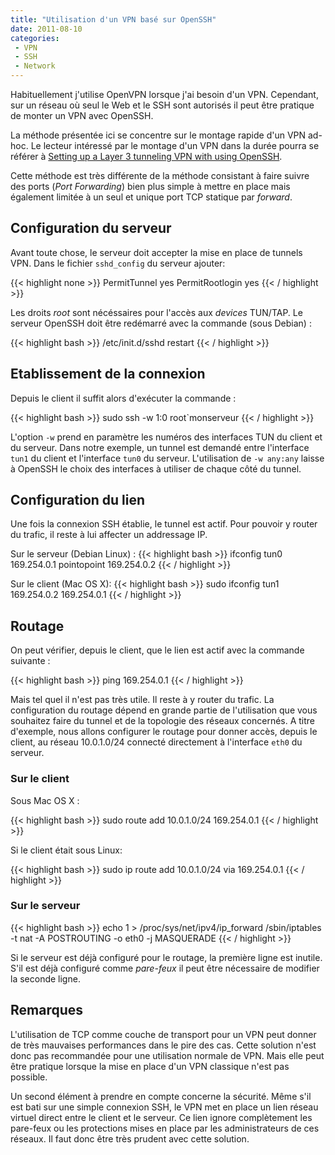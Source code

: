 ```yaml
---
title: "Utilisation d'un VPN basé sur OpenSSH"
date: 2011-08-10
categories:
 - VPN
 - SSH
 - Network
---
```

Habituellement j'utilise OpenVPN lorsque j'ai besoin d'un VPN. Cependant, sur un réseau où seul le Web et le SSH sont autorisés il peut être pratique de monter un VPN avec OpenSSH.

La méthode présentée ici se concentre sur le montage rapide d'un VPN ad-hoc. Le lecteur intéressé par le montage d'un VPN dans la durée pourra se référer à [Setting up a Layer 3 tunneling VPN with using OpenSSH](http://www.debian-administration.org/articles/539).

Cette méthode est très différente de la méthode consistant à faire suivre des ports (_Port Forwarding_) bien plus simple à mettre en place mais également limitée à un seul et unique port TCP statique par _forward_.

Configuration du serveur
------------------------

Avant toute chose, le serveur doit accepter la mise en place de tunnels VPN. Dans le fichier `sshd_config` du serveur ajouter:

{{< highlight none >}}
PermitTunnel yes
PermitRootlogin yes 
{{< / highlight >}}

Les droits _root_ sont nécéssaires pour l'accès aux _devices_ TUN/TAP. Le serveur OpenSSH doit être redémarré avec la commande (sous Debian) :

{{< highlight bash >}}
/etc/init.d/sshd restart
{{< / highlight >}}

Etablissement de la connexion
-----------------------------

Depuis le client il suffit alors d'exécuter la commande :

{{< highlight bash >}}
sudo ssh -w 1:0 root`monserveur
{{< / highlight >}}

L'option `-w` prend en paramètre les numéros des interfaces TUN du client et du serveur. Dans notre exemple, un tunnel est demandé entre l'interface `tun1` du client et l'interface `tun0` du serveur. L'utilisation de `-w any:any` laisse à OpenSSH le choix des interfaces à utiliser de chaque côté du tunnel.

Configuration du lien
---------------------

Une fois la connexion SSH établie, le tunnel est actif. Pour pouvoir y router du trafic, il reste à lui affecter un addressage IP. 

Sur le serveur (Debian Linux) :
{{< highlight bash >}}
ifconfig tun0 169.254.0.1 pointopoint 169.254.0.2
{{< / highlight >}}

Sur le client (Mac OS X):
{{< highlight bash >}}
sudo ifconfig tun1 169.254.0.2 169.254.0.1
{{< / highlight >}}

Routage
-------

On peut vérifier, depuis le client, que le lien est actif avec la commande suivante :

{{< highlight bash >}}
ping 169.254.0.1
{{< / highlight >}}

Mais tel quel il n'est pas très utile. Il reste à y router du trafic. La configuration du routage dépend en grande partie de l'utilisation que vous souhaitez faire du tunnel et de la topologie des réseaux concernés. A titre d'exemple, nous allons configurer le routage pour donner accès, depuis le client, au réseau 10.0.1.0/24 connecté directement à l'interface `eth0` du serveur.

### Sur le client

Sous Mac OS X :

{{< highlight bash >}}
sudo route add 10.0.1.0/24 169.254.0.1
{{< / highlight >}}

Si le client était sous Linux:

{{< highlight bash >}}
sudo ip route add 10.0.1.0/24 via 169.254.0.1 
{{< / highlight >}}

### Sur le serveur

{{< highlight bash >}}
echo 1 > /proc/sys/net/ipv4/ip_forward 
/sbin/iptables -t nat -A POSTROUTING -o eth0 -j MASQUERADE
{{< / highlight >}}

Si le serveur est déjà configuré pour le routage, la première ligne est inutile. S'il est déjà configuré comme _pare-feux_ il peut être nécessaire de modifier la seconde ligne.

Remarques
---------

L'utilisation de TCP comme couche de transport pour un VPN peut donner de très mauvaises performances dans le pire des cas. Cette solution n'est donc pas recommandée pour une utilisation normale de VPN. Mais elle peut être pratique lorsque la mise en place d'un VPN classique n'est pas possible.

Un second élément à prendre en compte concerne la sécurité. Même s'il est bati sur une simple connexion SSH, le VPN met en place un lien réseau virtuel direct entre le client et le serveur. Ce lien ignore complètement les pare-feux ou les protections mises en place par les administrateurs de ces réseaux. Il faut donc être très prudent avec cette solution.
